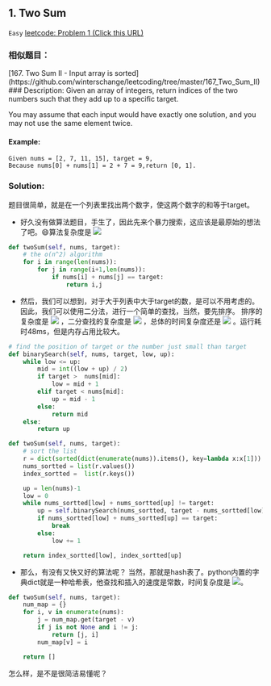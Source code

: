## 1. Two Sum
`Easy` [leetcode: Problem 1 (Click this URL)](https://leetcode.com/problems/two-sum/)
### 相似题目：
<table> [167. Two Sum II - Input array is sorted](https://github.com/winterschange/leetcoding/tree/master/167_Two_Sum_II)
### Description:
Given an array of integers, return indices of the two numbers such that they add up to a specific target.

You may assume that each input would have exactly one solution, and you may not use the same element twice.
#### Example:
```
Given nums = [2, 7, 11, 15], target = 9,
Because nums[0] + nums[1] = 2 + 7 = 9,return [0, 1].
```
### Solution:
题目很简单，就是在一个列表里找出两个数字，使这两个数字的和等于target。<br>
+ 好久没有做算法题目，手生了，因此先来个暴力搜索，这应该是最原始的想法了吧。:smile:算法复杂度是
![](http://latex.codecogs.com/gif.latex?\\o(n^2))

```Python
def twoSum(self, nums, target):
    # the o(n^2) algorithm
    for i in range(len(nums)):
        for j in range(i+1,len(nums)):
            if nums[i] + nums[j] == target:
                return i,j 
```
+ 然后，我们可以想到，对于大于列表中大于target的数，是可以不用考虑的。因此，我们可以使用二分法，进行一个简单的查找，当然，要先排序。
排序的复杂度是 ![](http://latex.codecogs.com/gif.latex?\\o(nlog_{2}n))
，二分查找的复杂度是 ![](http://latex.codecogs.com/gif.latex?\\o(log_{2}n))
，总体的时间复杂度还是 ![](http://latex.codecogs.com/gif.latex?\\o(log_{2}n))
。运行耗时48ms，但是内存占用比较大。

```Python
# find the position of target or the number just small than target
def binarySearch(self, nums, target, low, up):
    while low <= up:
        mid = int((low + up) / 2)
        if target >  nums[mid]:
            low = mid + 1
        elif target < nums[mid]:
            up = mid - 1
        else:
            return mid
    else:
        return up

def twoSum(self, nums, target):
    # sort the list
    r = dict(sorted(dict(enumerate(nums)).items(), key=lambda x:x[1]))
    nums_sortted = list(r.values())
    index_sortted =  list(r.keys())

    up = len(nums)-1
    low = 0 
    while nums_sortted[low] + nums_sortted[up] != target:
        up = self.binarySearch(nums_sortted, target - nums_sortted[low], low+1, up)
        if nums_sortted[low] + nums_sortted[up] == target:
            break
        else:
            low += 1

    return index_sortted[low], index_sortted[up] 
```
+ 那么，有没有又快又好的算法呢？ 当然，那就是hash表了。python内置的字典dict就是一种哈希表，他查找和插入的速度是常数，时间复杂度是
![](http://latex.codecogs.com/gif.latex?\\o(n))。
```Python
def twoSum(self, nums, target):
    num_map = {}
    for i, v in enumerate(nums):
        j = num_map.get(target - v)
        if j is not None and i != j:
            return [j, i]
        num_map[v] = i

    return []
```
怎么样，是不是很简洁易懂呢？
